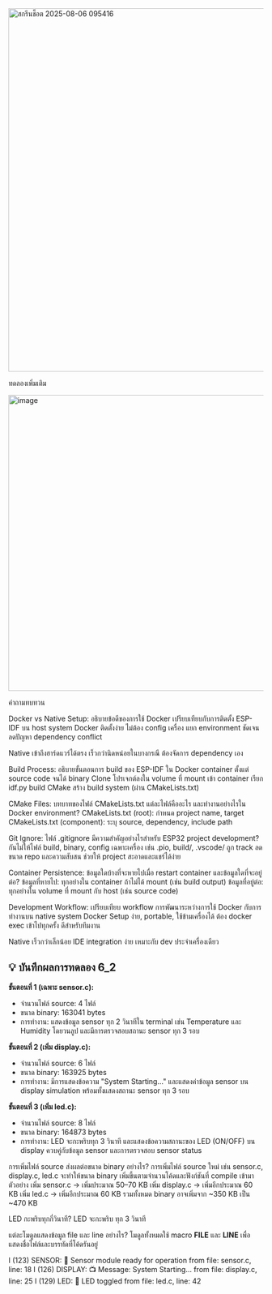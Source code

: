 
<img width="1426" height="717" alt="สกรีนช็อต 2025-08-06 095416" src="https://github.com/user-attachments/assets/130e61f4-5fc6-4d02-81a6-c76b2d06a0c0" />

ทดลองเพิ่มเติม

<img width="576" height="584" alt="image" src="https://github.com/user-attachments/assets/3c81a846-0334-48e3-aa08-a4e5cc83af08" />

คำถามทบทวน

Docker vs Native Setup: อธิบายข้อดีของการใช้ Docker เปรียบเทียบกับการติดตั้ง ESP-IDF บน host system
Docker
ติดตั้งง่าย ไม่ต้อง config เครื่อง
แยก environment ชัดเจน
ลดปัญหา dependency conflict

Native
เข้าถึงฮาร์ดแวร์ได้ตรง
เร็วกว่านิดหน่อยในบางกรณี
ต้องจัดการ dependency เอง

Build Process: อธิบายขั้นตอนการ build ของ ESP-IDF ใน Docker container ตั้งแต่ source code จนได้ binary
Clone โปรเจกต์ลงใน volume ที่ mount
เข้า container
เรียก idf.py build
CMake สร้าง build system (ผ่าน CMakeLists.txt)

CMake Files: บทบาทของไฟล์ CMakeLists.txt แต่ละไฟล์คืออะไร และทำงานอย่างไรใน Docker environment?
CMakeLists.txt (root): กำหนด project name, target
CMakeLists.txt (component): ระบุ source, dependency, include path

Git Ignore: ไฟล์ .gitignore มีความสำคัญอย่างไรสำหรับ ESP32 project development?
กันไม่ให้ไฟล์ build, binary, config เฉพาะเครื่อง เช่น .pio, build/, .vscode/ ถูก track
ลดขนาด repo และความสับสน
ช่วยให้ project สะอาดและแชร์ได้ง่าย

Container Persistence: ข้อมูลใดบ้างที่จะหายไปเมื่อ restart container และข้อมูลใดที่จะอยู่ต่อ?
ข้อมูลที่หายไป: ทุกอย่างใน container ถ้าไม่ได้ mount (เช่น build output)
ข้อมูลที่อยู่ต่อ: ทุกอย่างใน volume ที่ mount กับ host (เช่น source code)

Development Workflow: เปรียบเทียบ workflow การพัฒนาระหว่างการใช้ Docker กับการทำงานบน native system
Docker
Setup ง่าย, portable, ใช้ข้ามเครื่องได้
ต้อง docker exec เข้าไปทุกครั้ง
ดีสำหรับทีมงาน

Native
เร็วกว่าเล็กน้อย
IDE integration ง่าย
เหมาะกับ dev ประจำเครื่องเดียว

## 💡 บันทึกผลการทดลอง 6_2

**ขั้นตอนที่ 1 (เฉพาะ sensor.c):**
- จำนวนไฟล์ source: 4 ไฟล์
- ขนาด binary: 163041 bytes
- การทำงาน: แสดงข้อมูล sensor ทุก 2 วินาทีใน terminal เช่น Temperature และ Humidity โดยวนลูป และมีการตรวจสอบสถานะ sensor ทุก 3 รอบ

**ขั้นตอนที่ 2 (เพิ่ม display.c):**
- จำนวนไฟล์ source: 6 ไฟล์
- ขนาด binary: 163925 bytes
- การทำงาน: มีการแสดงข้อความ "System Starting..." และแสดงค่าข้อมูล sensor บน display simulation พร้อมทั้งแสดงสถานะ sensor ทุก 3 รอบ

**ขั้นตอนที่ 3 (เพิ่ม led.c):**
- จำนวนไฟล์ source: 8 ไฟล์
- ขนาด binary: 164873 bytes
- การทำงาน: LED จะกะพริบทุก 3 วินาที และแสดงข้อความสถานะของ LED (ON/OFF) บน display ควบคู่กับข้อมูล sensor และการตรวจสอบ sensor status

การเพิ่มไฟล์ source ส่งผลต่อขนาด binary อย่างไร?
การเพิ่มไฟล์ source ใหม่ เช่น sensor.c, display.c, led.c จะทำให้ขนาด binary เพิ่มขึ้นตามจำนวนโค้ดและฟังก์ชันที่ compile เข้ามา
ตัวอย่าง
เพิ่ม sensor.c → เพิ่มประมาณ 50–70 KB
เพิ่ม display.c → เพิ่มอีกประมาณ 60 KB
เพิ่ม led.c → เพิ่มอีกประมาณ 60 KB
รวมทั้งหมด binary อาจเพิ่มจาก ~350 KB เป็น ~470 KB

LED กะพริบทุกกี่วินาที?
LED จะกะพริบ ทุก 3 วินาที

แต่ละโมดูลแสดงข้อมูล file และ line อย่างไร?
โมดูลทั้งหมดใช้ macro __FILE__ และ __LINE__ เพื่อแสดงชื่อไฟล์และบรรทัดที่โค้ดรันอยู่

I (123) SENSOR: 📡 Sensor module ready for operation from file: sensor.c, line: 18
I (126) DISPLAY: 📺 Message: System Starting... from file: display.c, line: 25
I (129) LED: 🔄 LED toggled from file: led.c, line: 42
